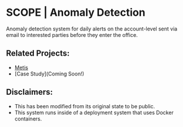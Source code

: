 # SCOPE | Anomaly Detection
Anomaly detection system for daily alerts on the account-level sent via email to interested parties before they enter the office.

## Related Projects:
- [Metis](https://github.com/stefmolin/Metis)
- [Case Study](Coming Soon!)

## Disclaimers:
- This has been modified from its original state to be public.
- This system runs inside of a deployment system that uses Docker containers.
